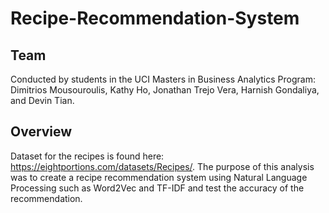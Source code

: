 # Recipe-Recommendation-System

## Team
Conducted by students in the UCI Masters in Business Analytics Program: Dimitrios Mousouroulis, Kathy Ho, Jonathan Trejo Vera, Harnish Gondaliya, and Devin Tian.

## Overview
Dataset for the recipes is found here: https://eightportions.com/datasets/Recipes/. The purpose of this analysis was to create a recipe recommendation system using Natural Language Processing such as Word2Vec and TF-IDF and test the accuracy of the recommendation.
